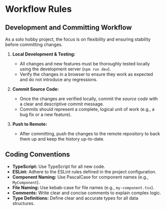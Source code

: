 # Workflow Rules

## Development and Committing Workflow

As a solo hobby project, the focus is on flexibility and ensuring stability before committing changes.

1.  **Local Development & Testing:**
    *   All changes and new features must be thoroughly tested locally using the development server (`npm run dev`).
    *   Verify the changes in a browser to ensure they work as expected and do not introduce any regressions.

2.  **Commit Source Code:**
    *   Once the changes are verified locally, commit the *source code* with a clear and descriptive commit message.
    *   Commits should represent a complete, logical unit of work (e.g., a bug fix or a new feature).

3.  **Push to Remote:**
    *   After committing, push the changes to the remote repository to back them up and keep the history up-to-date.

## Coding Conventions

*   **TypeScript:** Use TypeScript for all new code.
*   **ESLint:** Adhere to the ESLint rules defined in the project configuration.
*   **Component Naming:** Use PascalCase for component names (e.g., `MyComponent`).
*   **File Naming:** Use kebab-case for file names (e.g., `my-component.tsx`).
*   **Comments:** Write clear and concise comments to explain complex logic.
*   **Type Definitions:** Define clear and accurate types for all data structures.
